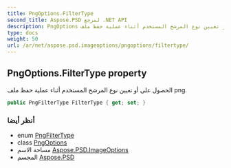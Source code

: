 ```yaml
---
title: PngOptions.FilterType
second_title: Aspose.PSD لمرجع .NET API
description: PngOptions ملكية. الحصول على أو تعيين نوع المرشح المستخدم أثناء عملية حفظ ملف png.
type: docs
weight: 50
url: /ar/net/aspose.psd.imageoptions/pngoptions/filtertype/
---
```

## PngOptions.FilterType property

الحصول على أو تعيين نوع المرشح المستخدم أثناء عملية حفظ ملف png.

```csharp
public PngFilterType FilterType { get; set; }
```

### أنظر أيضا

* enum [PngFilterType](../../../aspose.psd.fileformats.png/pngfiltertype/)
* class [PngOptions](../)
* مساحة الاسم [Aspose.PSD.ImageOptions](../../pngoptions/)
* المجسم [Aspose.PSD](../../../)


